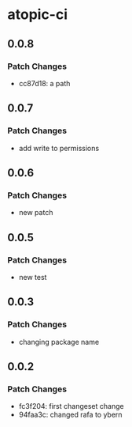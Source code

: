 # atopic-ci

## 0.0.8

### Patch Changes

- cc87d18: a path

## 0.0.7

### Patch Changes

- add write to permissions

## 0.0.6

### Patch Changes

- new patch

## 0.0.5

### Patch Changes

- new test

## 0.0.3

### Patch Changes

- changing package name

## 0.0.2

### Patch Changes

- fc3f204: first changeset change
- 94faa3c: changed rafa to ybern
